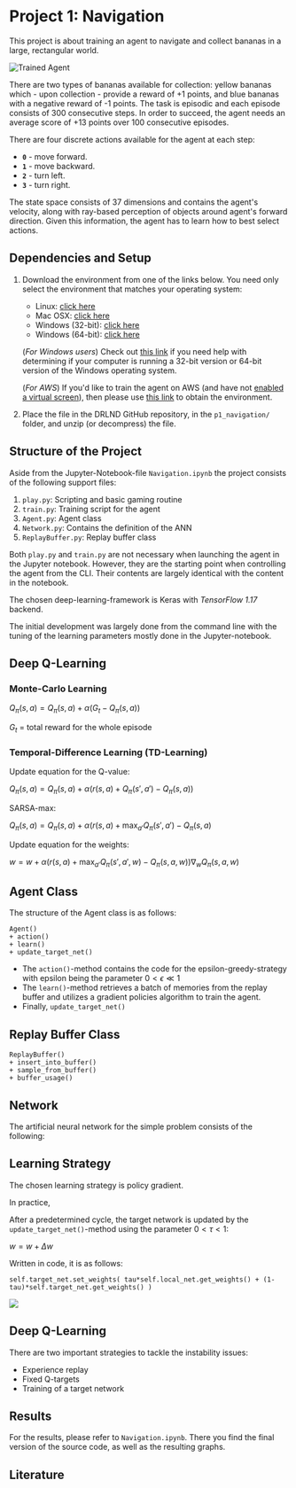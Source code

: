 [//]: # (Image References)

[image1]: https://user-images.githubusercontent.com/10624937/42135619-d90f2f28-7d12-11e8-8823-82b970a54d7e.gif "Trained Agent"

# Project 1: Navigation
This project is about training an agent to navigate and collect bananas in a large, rectangular world.  

![Trained Agent][image1]

There are two types of bananas available for collection: yellow bananas which - upon collection - provide a reward of +1 points, and blue bananas with a negative reward of -1 points. 
The task is episodic and each episode consists of 300 consecutive steps. In order to succeed, the agent needs an average score of +13 points over 100 consecutive episodes.

There are four discrete actions available for the agent at each step:

- **`0`** - move forward.
- **`1`** - move backward.
- **`2`** - turn left.
- **`3`** - turn right.

The state space consists of 37 dimensions and contains the agent's velocity, along with ray-based perception of objects around agent's forward direction.  Given this information, the agent has to learn how to best select actions.  



## Dependencies and Setup
1. Download the environment from one of the links below.  You need only select the environment that matches your operating system:
    - Linux: [click here](https://s3-us-west-1.amazonaws.com/udacity-drlnd/P1/Banana/Banana_Linux.zip)
    - Mac OSX: [click here](https://s3-us-west-1.amazonaws.com/udacity-drlnd/P1/Banana/Banana.app.zip)
    - Windows (32-bit): [click here](https://s3-us-west-1.amazonaws.com/udacity-drlnd/P1/Banana/Banana_Windows_x86.zip)
    - Windows (64-bit): [click here](https://s3-us-west-1.amazonaws.com/udacity-drlnd/P1/Banana/Banana_Windows_x86_64.zip)
    
    (_For Windows users_) Check out [this link](https://support.microsoft.com/en-us/help/827218/how-to-determine-whether-a-computer-is-running-a-32-bit-version-or-64) if you need help with determining if your computer is running a 32-bit version or 64-bit version of the Windows operating system.

    (_For AWS_) If you'd like to train the agent on AWS (and have not [enabled a virtual screen](https://github.com/Unity-Technologies/ml-agents/blob/master/docs/Training-on-Amazon-Web-Service.md)), then please use [this link](https://s3-us-west-1.amazonaws.com/udacity-drlnd/P1/Banana/Banana_Linux_NoVis.zip) to obtain the environment.

2. Place the file in the DRLND GitHub repository, in the `p1_navigation/` folder, and unzip (or decompress) the file. 

## Structure of the Project
Aside from the Jupyter-Notebook-file `Navigation.ipynb` the project consists of the following support files:

1. `play.py`: Scripting and basic gaming routine
2. `train.py`: Training script for the agent
3. `Agent.py`: Agent class
4. `Network.py`: Contains the definition of the ANN
5. `ReplayBuffer.py`: Replay buffer class

Both `play.py` and `train.py` are not necessary when launching the agent in the Jupyter notebook. However, they are the starting point when controlling the agent from the CLI. Their contents are largely identical with the content in the notebook.

The chosen deep-learning-framework is Keras with *TensorFlow 1.17* backend.


The initial development was largely done from the command line with the tuning of the learning parameters mostly done in the Jupyter-notebook.




## Deep Q-Learning

### Monte-Carlo Learning

$Q_\pi(s,a) = Q_\pi(s,a) + \alpha \left(G_t - Q_\pi(s,a)\right)$

$G_t$ = total reward for the whole episode


### Temporal-Difference Learning (TD-Learning)

Update equation for the Q-value: 

$Q_\pi(s,a) = Q_\pi(s,a) + \alpha\left( r(s,a) + Q_\pi(s',a') - Q_\pi(s,a)\right)$

SARSA-max:

$Q_\pi(s,a) = Q_\pi(s,a) + \alpha \left(r(s,a)+\max_{a'} Q_\pi(s',a') - Q_\pi(s,a\right)$

Update equation for the weights:

$w = w + \alpha\left( r(s,a)+\max_{a'} Q_\pi(s',a',w)-Q_\pi(s,a,w)\right) \nabla_w Q_\pi(s,a,w)$


## Agent Class
The structure of the Agent class is as follows:
```
Agent()
+ action()
+ learn()
+ update_target_net()
```
* The `action()`-method contains the code for the epsilon-greedy-strategy with epsilon being the parameter $0<\epsilon\ll1$
* The `learn()`-method retrieves a batch of memories from the replay buffer and utilizes a gradient policies algorithm to train the agent.
* Finally, `update_target_net()` 


## Replay Buffer Class
```
ReplayBuffer()
+ insert_into_buffer()
+ sample_from_buffer()
+ buffer_usage()
```


## Network
The artificial neural network for the simple problem consists of the following:




## Learning Strategy
The chosen learning strategy is policy gradient.

In practice,

After a predetermined cycle, the target network is updated by the `update_target_net()`-method using the parameter $0<\tau<1$:

$w = w + \Delta w$

Written in code, it is as follows:

    self.target_net.set_weights( tau*self.local_net.get_weights() + (1-tau)*self.target_net.get_weights() )

<img src="https://render.githubusercontent.com/render/math?math=e^{i \pi} = -1">


## Deep Q-Learning

There are two important strategies to tackle the instability issues:

* Experience replay
* Fixed Q-targets
* Training of a target network




## Results
For the results, please refer to `Navigation.ipynb`. There you find the final version of the source code, as well as the resulting graphs.

## Literature





